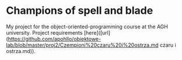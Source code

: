 # Champions of spell and blade

My project for the object-oriented-programming course at the AGH university.
Project requirements [here]([url](https://github.com/apohllo/obiektowe-lab/blob/master/proj2/Czempioni%20czaru%20i%20ostrza.md czaru i ostrza.md)).

